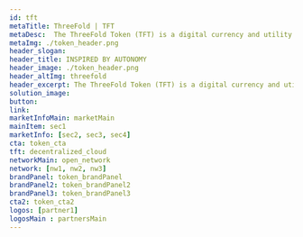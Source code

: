 ```yaml
---
id: tft
metaTitle: ThreeFold | TFT
metaDesc:  The ThreeFold Token (TFT) is a digital currency and utility token that enables a peer-to-peer cloud ecosystem.
metaImg: ./token_header.png
header_slogan: 
header_title: INSPIRED BY AUTONOMY
header_image: ./token_header.png
header_altImg: threefold
header_excerpt: The ThreeFold Token (TFT) is a digital currency and utility token that enables a peer-to-peer cloud ecosystem.
solution_image: 
button: 
link: 
marketInfoMain: marketMain
mainItem: sec1
marketInfo: [sec2, sec3, sec4]
cta: token_cta
tft: decentralized_cloud
networkMain: open_network
network: [nw1, nw2, nw3]
brandPanel: token_brandPanel
brandPanel2: token_brandPanel2
brandPanel3: token_brandPanel3
cta2: token_cta2
logos: [partner1]
logosMain : partnersMain
---
```

